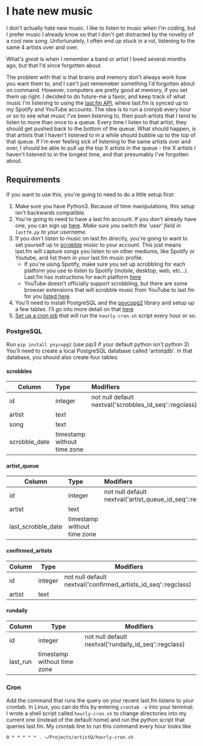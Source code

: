 # I hate new music

I don't actually hate new music. I like to listen to music when I'm coding, but I prefer music I already know so that I don't get distracted by the novelty of a cool new song. Unfortunately, I often end up stuck in a rut, listening to the same 4 artists over and over. 

What's *great* is when I remember a band or artist I loved several months ago, but that I'd since forgotten about. 

The problem with that is that brains and memory don't always work how you want them to, and I can't just rememeber something I'd forgotten about on command. However, computers are pretty good at memory, if you set them up right. I decided to do future-me a favor, and keep track of what music I'm listening to using the [last.fm API](http://www.last.fm/api), where last.fm is synced up to my Spotify and YouTube accounts. The idea is to run a cronjob every hour or so to see what music I've been listening to, then push artists that I tend to listen to more than once to a queue. Every time I listen to that artist, they should get pushed back to the bottom of the queue. What should happen, is that artists that I haven't listened to in a while should bubble up to the top of that queue. If I'm ever feeling sick of listening to the same artists over and over, I should be able to pull up the top X artists in the queue - the X artists I haven't listened to in the longest time, and that presumably I've forgotten about.


## Requirements
If you want to use this, you're going to need to do a little setup first:  
1. Make sure you have Python3. Because of time manipulations, this setup isn't backwards compatible.
2. You're going to need to have a last.fm account. If you don't already have one, you can sign up [here](https://www.last.fm/join). _Make sure you switch the 'user' field in `lastfm.py` to *your* username._
3. If you don't listen to music on last.fm directly, you're going to want to set yourself up to [scrobble](https://www.last.fm/about/trackmymusic) music to your account. This just means last.fm will capture songs you listen to on other mediums, like Spotify or Youtube, and list them in your last.fm music profile.
	* If you're using Spotify, make sure you set up scrobbling for each platform you use to listen to Spotify (mobile, desktop, web, etc...). Last.fm has instructions for each platform [here](https://support.spotify.com/us/account_payment_help/account_settings/scrobble-to-last-fm/)
	* YouTube doesn't officially support scrobbling, but there are some browser extensions that will scrobble music from YouTube to last.fm for you [listed here](https://getsatisfaction.com/lastfm/topics/youtube-scrobbling).
4. You'll need to install PostgreSQL and the [psycopg2](https://pypi.python.org/pypi/psycopg2) library and setup up a few tables. I'll go into more detail on that [here](#PostgreSQL)
5. [Set up a cron job](#Cron) that will run the `hourly-cron.sh` script every hour or so.

### PostgreSQL
Run ```pip install psycopg2``` (use pip3 if your default python isn't python 3)  
You'll need to create a local PostgreSQL database called 'artistqdb'. In that database, you should also create four tables:

#### scrobbles

| Column        | Type                        | Modifiers                                              |
|---------------|:----------------------------|:-------------------------------------------------------|
| id            | integer                     |  not null default nextval('scrobbles_id_seq'::regclass)|
| artist        | text                        |                                 					   |
| song          | text                        |                                 					   |
| scrobble_date | timestamp without time zone |                                                        |

#### artist_queue
| Column             | Type                        | Modifiers                                                  |
|--------------------|:----------------------------|:-----------------------------------------------------------|
| id                 | integer                     |  not null default nextval('artist_queue_id_seq'::regclass) |
| artist             | text                        |                                                            |
| last_scrobble_date | timestamp without time zone |                                                            |

#### confirmed_artists
| Column   | Type    | Modifiers                                                       |
|----------|---------|-----------------------------------------------------------------|
| id       | integer |  not null default nextval('confirmed_artists_id_seq'::regclass) |
| artist   | text    |                                                                 |

#### rundaily
| Column   | Type                        | Modifiers                                              |
|----------|-----------------------------|--------------------------------------------------------|
| id       | integer                     |  not null default nextval('rundaily_id_seq'::regclass) |
| last_run | timestamp without time zone |                                                        |



### Cron
Add the command that runs the query on your recent last.fm listens to your crontab. In Linux, you can do this by entering `crontab -e` into your terminal. I wrote a shell script called `hourly-cron.sh` to change directories into my current one (instead of the default home) and run the python script that queries last.fm. My crontab line to run this command every hour looks like
```
0 * * * * * . ~/Projects/artistQ/hourly-cron.sh
```




